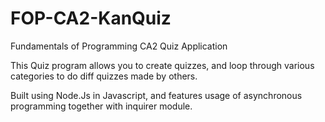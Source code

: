 # FOP-CA2-KanQuiz
Fundamentals of Programming CA2 Quiz Application

This Quiz program allows you to create quizzes, and loop through various categories to do diff quizzes made by others.

Built using Node.Js in Javascript, and features usage of asynchronous programming together with inquirer module.
